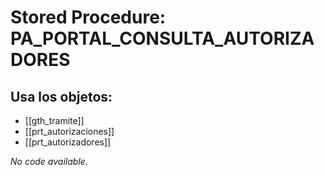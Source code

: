 # Stored Procedure: PA_PORTAL_CONSULTA_AUTORIZADORES

## Usa los objetos:
- [[gth_tramite]]
- [[prt_autorizaciones]]
- [[prt_autorizadores]]

*No code available.*
